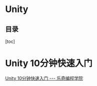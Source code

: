 # Unity

## 目录

[toc]

# Unity 10分钟快速入门
[Unity 10分钟快速入门 --- 乐奇编程学院](https://www.bilibili.com/video/BV1PL4y1e7hy/)










